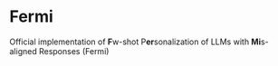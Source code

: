 # Fermi
Official implementation of **F**w-shot P**er**sonalization of LLMs with **Mi**s-aligned Responses (Fermi)
